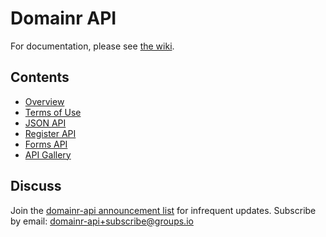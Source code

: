 # Domainr API

For documentation, please see [the wiki](https://github.com/domainr/api/wiki).

## Contents

- [Overview](https://github.com/domainr/api/wiki)
- [Terms of Use](https://github.com/domainr/api/wiki/Terms-of-Use)
- [JSON API](https://github.com/domainr/api/wiki/V1-API)
- [Register API](https://github.com/domainr/api/wiki/Register-API)
- [Forms API](https://github.com/domainr/api/wiki/Forms-API)
- [API Gallery](https://github.com/domainr/api/wiki/API-Gallery)

## Discuss

Join the [domainr-api announcement list](https://groups.io/org/groupsio/domainr-api) for infrequent updates. Subscribe by email: [domainr-api+subscribe@groups.io](mailto:domainr-api+subscribe@groups.io)
